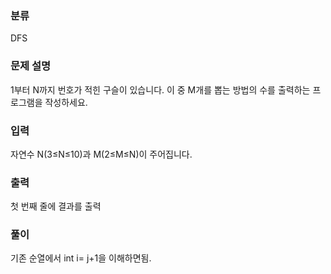 ### 분류

DFS

### 문제 설명

<p>
1부터 N까지 번호가 적힌 구슬이 있습니다. 이 중 M개를 뽑는 방법의 수를 출력하는 프로그램을 작성하세요.
</p>


### 입력

 <p>자연수 N(3≤N≤10)과 M(2≤M≤N)이 주어집니다.</p>

### 출력

 <p>첫 번째 줄에 결과를 출력</p>

### 풀이 

<p>
기존 순열에서 int i= j+1을 이해하면됨.
</p>
